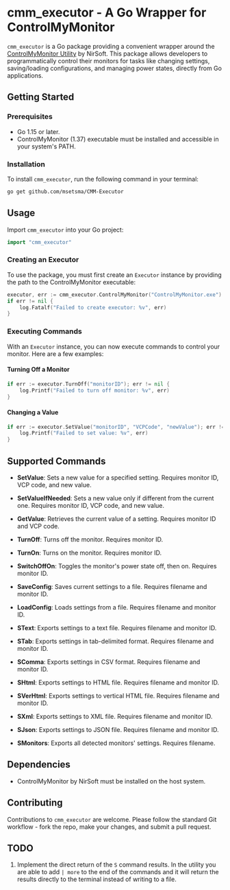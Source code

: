 # cmm_executor - A Go Wrapper for ControlMyMonitor

`cmm_executor` is a Go package providing a convenient wrapper around the [ControlMyMonitor Utility](https://www.nirsoft.net/utils/control_my_monitor.html) by NirSoft. This package allows developers to programmatically control their monitors for tasks like changing settings, saving/loading configurations, and managing power states, directly from Go applications.

## Getting Started

### Prerequisites

- Go 1.15 or later.
- ControlMyMonitor (1.37) executable must be installed and accessible in your system's PATH.

### Installation

To install `cmm_executor`, run the following command in your terminal:

```bash
go get github.com/msetsma/CMM-Executor
```

## Usage

Import `cmm_executor` into your Go project:

```go
import "cmm_executor"
```

### Creating an Executor

To use the package, you must first create an `Executor` instance by providing the path to the ControlMyMonitor executable:

```go
executor, err := cmm_executor.ControlMyMonitor("ControlMyMonitor.exe")
if err != nil {
    log.Fatalf("Failed to create executor: %v", err)
}
```

### Executing Commands

With an `Executor` instance, you can now execute commands to control your monitor. Here are a few examples:

#### Turning Off a Monitor

```go
if err := executor.TurnOff("monitorID"); err != nil {
    log.Printf("Failed to turn off monitor: %v", err)
}
```

#### Changing a Value

```go
if err := executor.SetValue("monitorID", "VCPCode", "newValue"); err != nil {
    log.Printf("Failed to set value: %v", err)
}
```

## Supported Commands

- **SetValue**: Sets a new value for a specified setting. Requires monitor ID, VCP code, and new value.

- **SetValueIfNeeded**: Sets a new value only if different from the current one. Requires monitor ID, VCP code, and new value.

- **GetValue**: Retrieves the current value of a setting. Requires monitor ID and VCP code.

- **TurnOff**: Turns off the monitor. Requires monitor ID.

- **TurnOn**: Turns on the monitor. Requires monitor ID.

- **SwitchOffOn**: Toggles the monitor's power state off, then on. Requires monitor ID.

- **SaveConfig**: Saves current settings to a file. Requires filename and monitor ID.

- **LoadConfig**: Loads settings from a file. Requires filename and monitor ID.

- **SText**: Exports settings to a text file. Requires filename and monitor ID.

- **STab**: Exports settings in tab-delimited format. Requires filename and monitor ID.

- **SComma**: Exports settings in CSV format. Requires filename and monitor ID.

- **SHtml**: Exports settings to HTML file. Requires filename and monitor ID.

- **SVerHtml**: Exports settings to vertical HTML file. Requires filename and monitor ID.

- **SXml**: Exports settings to XML file. Requires filename and monitor ID.

- **SJson**: Exports settings to JSON file. Requires filename and monitor ID.

- **SMonitors**: Exports all detected monitors' settings. Requires filename.


## Dependencies

- ControlMyMonitor by NirSoft must be installed on the host system.

## Contributing

Contributions to `cmm_executor` are welcome. Please follow the standard Git workflow - fork the repo, make your changes, and submit a pull request.

## TODO 

1. Implement the direct return of the `S` command results. In the utility you are able to add `| more` to the end of the commands and it will return the results directly to the terminal instead of writing to a file.